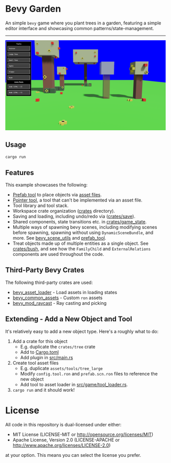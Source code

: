 # Bevy Garden

An simple `bevy` game where you plant trees in a garden, featuring a simple editor interface and showcasing common
patterns/state-management.

---

![Example Screenshot Image](./images/screenshot.png)

## Usage

```shell
cargo run
```

## Features

This example showcases the following:

* [Prefab tool](crates/prefab_tool/src) to place objects via [asset files](assets/tools).
* [Pointer tool](crates/pointer_tool/src), a tool that can't be implemented via an asset file.
* Tool library and tool stack.
* Workspace crate organization ([crates](crates) directory).
* Saving and loading, including undo/redo via ([crates/save](crates/save/src)).
* Shared components, state transitions etc. in [crates/game_state](crates/game_state/src).
* Multiple ways of spawning bevy scenes, including modifying scenes before spawning, spawning without using `DynamicSceneBundle`, and more. See [bevy_scene_utils](crates/bevy_scene_utils/src) and [prefab_tool](crates/prefab_tool/src/commands.rs).
* Treat objects made up of multiple entities as a single object. See [crates/bush](crates/bush/src), and see how the `FamilyChild` and `ExternalRelations` components are used throughout the code.

## Third-Party Bevy Crates

The following third-party crates are used:

- [bevy_asset_loader](https://github.com/NiklasEi/bevy_asset_loader) - Load assets in loading states
- [bevy_common_assets](https://github.com/NiklasEi/bevy_common_assets) - Custom `ron` assets
- [bevy_mod_raycast](https://github.com/aevyrie/bevy_mod_raycast) - Ray casting and picking 

## Extending - Add a New Object and Tool

It's relatively easy to add a new object type. Here's a roughly what to do:

1. Add a crate for this object
   - E.g. duplicate the `crates/tree` crate
   - Add to [Cargo.toml](Cargo.toml)
   - Add plugin in [src/main.rs](src/main.rs)
2. Create tool asset files
   - E.g. duplicate `assets/tools/tree_large`
   - Modify `config.tool.ron` and `prefab.scn.ron` files to reference the new object
   - Add tool to asset loader in [src/game/tool_loader.rs](src/game/tool_loader.rs).
3. `cargo run` and it should work!

# License

All code in this repository is dual-licensed under either:

- MIT License (LICENSE-MIT or http://opensource.org/licenses/MIT)
- Apache License, Version 2.0 (LICENSE-APACHE or http://www.apache.org/licenses/LICENSE-2.0)

at your option. This means you can select the license you prefer.
